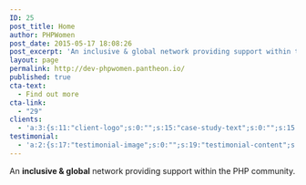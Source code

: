 ```yaml
---
ID: 25
post_title: Home
author: PHPWomen
post_date: 2015-05-17 18:08:26
post_excerpt: 'An inclusive & global network providing support within the PHP community.'
layout: page
permalink: http://dev-phpwomen.pantheon.io/
published: true
cta-text:
  - Find out more
cta-link:
  - "29"
clients:
  - 'a:3:{s:11:"client-logo";s:0:"";s:15:"case-study-text";s:0:"";s:15:"case-study-link";s:0:"";}'
testimonial:
  - 'a:2:{s:17:"testimonial-image";s:0:"";s:19:"testimonial-content";s:0:"";}'
---
```

An <strong>inclusive &amp; global</strong> network providing support within the PHP community.